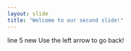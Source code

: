 ```yaml
---
layout: slide
title: "Welcome to our second slide!"
---
```

line 5 new 
Use the left arrow to go back!
